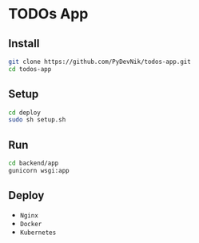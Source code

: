 # TODOs App

## Install
```sh
git clone https://github.com/PyDevNik/todos-app.git
cd todos-app
```

## Setup
```sh
cd deploy
sudo sh setup.sh
```

## Run
```sh
cd backend/app
gunicorn wsgi:app
```

## Deploy
- `Nginx`
- `Docker`
- `Kubernetes`

